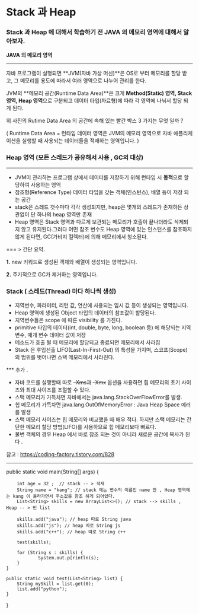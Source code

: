 # Stack 과 Heap






### Stack 과 Heap 에 대해서 학습하기 전 JAVA 의 메모리 영역에 대해서 알아보자.

**JAVA 의 메모리 영역**

---

자바 프로그램이 실행되면 **JVM(자바 가상 머신)**은 OS로 부터 메모리를 할당 받고, 그 메모리를 용도에 따라서 여러 영역으로 나누어 관리를 한다.

JVM의 **메모리 공간(Runtime Data Area)**은 크게 **Method(Static) 영역, Stack 영역, Heap 영역**으로 구분되고 데이터 타입(자료형)에 따라 각 영역에 나눠서 할당 되게 된다.



위 사진의 Rutime Data Area 의 공간에 속해 있는 빨간 박스 3 가지는 무엇 일까 ? 

( Runtime Data Area = 런타임 데이터 영역은 JVM의 메모리 영역으로 자바 애플리케이션을 실행할 때 사용되는 데이터들을 적재하는 영역입니다. ) 

### Heap 영역 **(모든 스레드가 공유해서 사용 , GC의 대상)**

---

- JVM이 관리하는 프로그램 상에서 데이터를 저장하기 위해 런타임 시 **동적**으로 할당하여 사용하는 영역
- 참조형(Reference Type) 데이터 타입을 갖는 객체(인스턴스), 배열 등이 저장 되는 공간
- stack은 스레드 갯수마다 각각 생성되지만, heap은 몇개의 스레드가 존재하든 상관없이 단 하나의 heap 영역만 존재
- Heap 영역은 Stack 영역과 다르게 보관되는 메모리가 호출이 끝나더라도 삭제되지 않고 유지된다.그러다 어떤 참조 변수도 Heap 영역에 있는 인스턴스를 참조하지 않게 된다면, GC(가비지 컬렉터)에 의해 메모리에서 청소된다.

=== > 간단 요약.

**1.** new 키워드로 생성된 객체와 배열이 생성되는 영역입니다.

**2.** 주기적으로 GC가 제거하는 영역입니다.

### Stack  ( **스레드(Thread) 마다 하나씩 생성)**

- 지역변수, 파라미터, 리턴 값, 연산에 사용되는 임시 값 등이 생성되는 영역입니다.
- Heap 영역에 생성된 Object 타입의 데이터의 참조값이 할당된다.
- 지역변수들은 scope 에 따른 visibility 를 가진다.
- primitive 타입의 데이터(int, double, byte, long, boolean 등) 에 해당되는 지역변수, 매개 변수 데이터 값이 저장
- 메소드가 호출 될 때 메모리에 할당되고 종료되면 메모리에서 사라짐
- Stack 은 후입선출 LIFO(Last-In-First-Out) 의 특성을 가지며, 스코프(Scope) 의 범위를 벗어나면 스택 메모리에서 사라진다.

*** 추가 .

- 자바 코드를 실행할때 따로 ~~-Xms~~과 ~~-Xmx~~ 옵션을 사용하면 힙 메모리의 초기 사이즈와 최대 사이즈를 조절할 수 있다.
- 스택 메모리가 가득차면 자바에서는 java.lang.StackOverFlowError를 발생.
- 힙 메모리가 가득차면 java.lang.OutOfMemoryError : Java Heap Space 에러를 발생
- 스택 메모리 사이즈는 힙 메모리와 비교했을 때 매우 적다. 하지만 스택 메모리는 간단한 메모리 할당 방법(LIFO)를 사용하므로 힙 메모리보다 빠르다.
- 불변 객체의 경우 Heap 에서 바로 참조 되는 것이 아니라 새로운 공간에 복사가 된다 .

참고 : https://coding-factory.tistory.com/828

---

	
 
 public static void main(String[] args) {

		int age = 32 ;  // stack -- > 적재 
		String name = "kang"; // stack 에는 변수의 이름인 name 만 , Heap 영역에는 kang 이 올라가면서 주소값을 참조 하게 되어있다.
		List<String> skills = new ArrayList<>(); // stack --> skills , Heap -- > 빈 list 
		
		skills.add("java"); // heap 따로 String java 
		skills.add("js"); // heap 따로 String js
		skills.add("c++"); // heap 따로 String c++

		test(skills);
		
		for (String s : skills) {
				System.out.p[rintln(s);
		}
	}

	public static void test(List<String> list) {
		String mySkill = list.get(0);
		list.add("python");
	}
}
